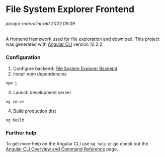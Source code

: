 # File System Explorer Frontend
###### jacopo-marcolini-bid 2022.09.09 

A frontend framework used for file exploration and download.
This project was generated with [Angular CLI](https://github.com/angular/angular-cli) version 12.2.2.

### Configuration
1. Configure backend: [File System Explorer Backend](https://github.com/bidcompany/file-system-explorer-backend)
2. Install npm dependencies
```
npm i
```
3. Launch development server
```
ng serve
```
4. Build production dist
```
ng build
```

### Further help
To get more help on the Angular CLI use `ng help` or go check out the [Angular CLI Overview and Command Reference](https://angular.io/cli) page.
